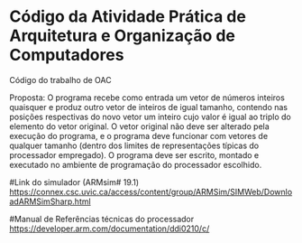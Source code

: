 # Código da Atividade Prática de Arquitetura e Organização de Computadores
Código do trabalho de OAC


Proposta: O programa recebe como entrada um vetor de números inteiros quaisquer e produz outro vetor de inteiros de igual tamanho, contendo nas posições respectivas do novo vetor um inteiro cujo valor é igual ao triplo do elemento do vetor original. O vetor original não deve ser alterado pela execução do programa, e o programa deve funcionar com vetores de qualquer tamanho (dentro dos limites de representações típicas do processador empregado).
O programa deve ser escrito, montado e executado no ambiente de programação do processador escolhido.


#Link do simulador (ARMsim# 19.1)
  https://connex.csc.uvic.ca/access/content/group/ARMSim/SIMWeb/DownloadARMSimSharp.html


#Manual de Referências técnicas do processador
  https://developer.arm.com/documentation/ddi0210/c/
